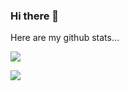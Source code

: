 ### Hi there 👋
 
Here are my github stats...

![](https://github.com/RPICave/github-stats/blob/master/generated/overview.svg)

![](https://github.com/RPICave/github-stats/blob/master/generated/languages.svg)


